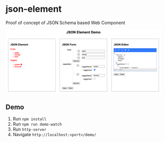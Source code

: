 # json-element

Proof of concept of JSON Schema based Web Component

![Screenshot](https://github.com/dealancer/json-element/raw/master/assets/img/screenshot.png)

## Demo

1. Run `npm install`
2. Run `npm run demo-watch`
3. Run `http-server`
4. Navigate `http://localhost:<port>/demo/`


